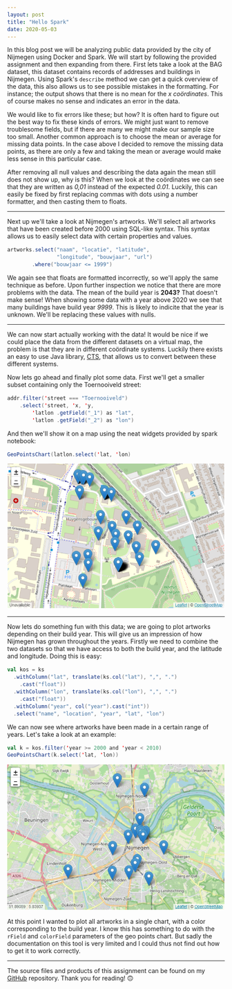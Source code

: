 ```yaml
---
layout: post
title: "Hello Spark"
date: 2020-05-03
---
```


In this blog post we will be analyzing public data provided by the city of Nijmegen using Docker and Spark. We will start by following the provided assignment and then expanding from there. First lets take a look at the BAG dataset, this dataset contains records of addresses and buildings in Nijmegen. Using Spark's ```describe``` method we can get a quick overview of the data, this also allows us to see possible mistakes in the formatting. For instance; the output shows that there is no mean for the _x coördinates_. This of course makes no sense and indicates an error in the data.

We would like to fix errors like these; but how? It is often hard to figure out the best way to fix these kinds of errors. We might just want to remove troublesome fields, but if there are many we might make our sample size too small. Another common approach is to choose the mean or average for missing data points. In the case above I decided to remove the missing data points, as there are only a few and taking the mean or average would make less sense in this particular case.

After removing all null values and describing the data again the mean still does not show up, why is this? When we look at the coördinates we can see that they are written as _0,01_ instead of the expected _0.01_. Luckily, this can easily be fixed by first replacing commas with dots using a number formatter, and then casting them to floats.

---

Next up we'll take a look at Nijmegen's artworks. We'll select all artworks that have been created before 2000 using SQL-like syntax. This syntax allows us to easily select data with certain properties and values.

```scala
artworks.select("naam", "locatie", "latitude",
                "longitude", "bouwjaar", "url")
        .where("bouwjaar <= 1999")
```

We again see that floats are formatted incorrectly, so we'll apply the same technique as before. Upon further inspection we notice that there are more problems with the data. The mean of the build year is **2043?** That doesn't make sense! When showing some data with a year above 2020 we see that many buildings have build year _9999_. This is likely to indicite that the year is unknown. We'll be replacing these values with nulls.

---

We can now start actually working with the data! It would be nice if we could place the data from the different datasets on a virtual map, the problem is that they are in different coördinate systems. Luckily there exists an easy to use Java library, [CTS](https://github.com/orbisgis/cts), that allows us to convert between these different systems.

Now lets go ahead and finally plot some data. First we'll get a smaller subset containing only the Toernooiveld street:

```scala
addr.filter('street === "Toernooiveld")
    .select('street, 'x, 'y, 
        'latlon .getField("_1") as "lat",
        'latlon .getField("_2") as "lon")
```

And then we'll show it on a map using the neat widgets provided by spark notebook:

```scala
GeoPointsChart(latlon.select('lat, 'lon)
```

![Map of Toernooiveld](https://raw.githubusercontent.com/JordyAaldering/Big-Data/master/Assignment03/images/mapToernooiveld.png)

---

Now lets do something fun with this data; we are going to plot artworks depending on their build year. This will give us an impression of how Nijmegen has grown throughout the years. Firstly we need to combine the two datasets so that we have access to both the build year, and the latitude and longitude. Doing this is easy:

```scala
val kos = ks
  .withColumn("lat", translate(ks.col("lat"), ",", ".")
    .cast("float"))
  .withColumn("lon", translate(ks.col("lon"), ",", ".")
    .cast("float"))
  .withColumn("year", col("year").cast("int"))
  .select("name", "location", "year", "lat", "lon")
```

We can now see where artworks have been made in a certain range of years. Let's take a look at an example:

```scala
val k = kos.filter('year >= 2000 and 'year < 2010)
GeoPointsChart(k.select('lat, 'lon))
```

![Map of 2000-2010](https://raw.githubusercontent.com/JordyAaldering/Big-Data/master/Assignment03/images/map2000.png)

At this point I wanted to plot all artworks in a single chart, with a color corresponding to the build year. I know this has something to do with the ```rField``` and ```colorField``` parameters of the geo points chart. But sadly the documentation on this tool is very limited and I could thus not find out how to get it to work correctly.

---

The source files and products of this assignment can be found on my [GitHub](https://github.com/JordyAaldering/Big-Data/tree/master/Assignment03) repository. Thank you for reading! 🙃
